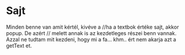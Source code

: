 # Sajt
Minden benne van amit kértél, kivéve a //ha a textbok értéke sajt, akkor popup. De azért // melett annak is az kezdetleges részei benn vannak. Azzal ne tudtam mit kezdeni, hogy mi  a fa... khm.. ért nem akarja azt a getText et.
